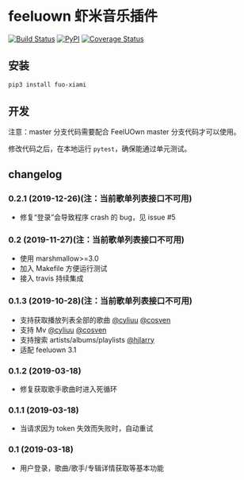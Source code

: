 # feeluown 虾米音乐插件

[![Build Status](https://travis-ci.com/feeluown/feeluown-xiami.svg?branch=master)](https://travis-ci.com/feeluown/feeluown-xiami)
[![PyPI](https://img.shields.io/pypi/v/fuo_xiami.svg)](https://pypi.python.org/pypi/fuo-xiami)
[![Coverage Status](https://coveralls.io/repos/github/feeluown/feeluown-xiami/badge.svg?branch=master)](https://coveralls.io/github/feeluown/feeluown-xiami?branch=master)

## 安装

```sh
pip3 install fuo-xiami
```

## 开发

注意：master 分支代码需要配合 FeelUOwn master 分支代码才可以使用。

修改代码之后，在本地运行 `pytest`，确保能通过单元测试。

## changelog

### 0.2.1 (2019-12-26)(注：当前歌单列表接口不可用)

- 修复“登录”会导致程序 crash 的 bug，见 issue #5

### 0.2 (2019-11-27)(注：当前歌单列表接口不可用)

- 使用 marshmallow>=3.0
- 加入 Makefile 方便运行测试
- 接入 travis 持续集成

### 0.1.3 (2019-10-28)(注：当前歌单列表接口不可用)

- 支持获取播放列表全部的歌曲 [@cyliuu] [@cosven]
- 支持 Mv [@cyliuu] [@cosven]
- 支持搜索 artists/albums/playlists [@hjlarry]
- 适配 feeluown 3.1

### 0.1.2 (2019-03-18)
- 修复获取歌手歌曲时进入死循环

### 0.1.1 (2019-03-18)
- 当请求因为 token 失效而失败时，自动重试

### 0.1 (2019-03-18)
- 用户登录，歌曲/歌手/专辑详情获取等基本功能


[@hjlarry]: https://github.com/hjlarry
[@cyliuu]: https://github.com/cyliuu
[@cosven]: https://github.com/cosven
